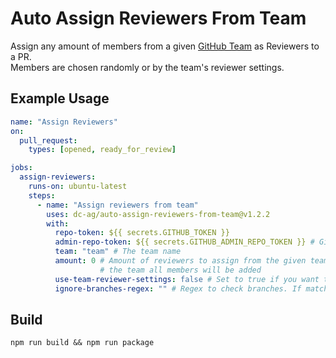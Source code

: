 # Auto Assign Reviewers From Team

Assign any amount of members from a given [GitHub Team](https://help.github.com/en/github/setting-up-and-managing-organizations-and-teams/organizing-members-into-teams) as Reviewers to a PR.\
Members are chosen randomly or by the team's reviewer settings.

## Example Usage

```yaml
name: "Assign Reviewers"
on:
  pull_request:
    types: [opened, ready_for_review]

jobs:
  assign-reviewers:
    runs-on: ubuntu-latest
    steps:
      - name: "Assign reviewers from team"
        uses: dc-ag/auto-assign-reviewers-from-team@v1.2.2
        with:
          repo-token: ${{ secrets.GITHUB_TOKEN }}
          admin-repo-token: ${{ secrets.GITHUB_ADMIN_REPO_TOKEN }} # GitHub Personal Access Token that has 'repo' rights
          team: "team" # The team name
          amount: 0 # Amount of reviewers to assign from the given team, 0 to assign all. If the amount exceeds the member count of 
                    # the team all members will be added
          use-team-reviewer-settings: false # Set to true if you want to use the team's reviewer settings instead of a specific amount
          ignore-branches-regex: "" # Regex to check branches. If matched the PR won't be assigned any reviewers via this workflow
```

## Build
```shell
npm run build && npm run package
```